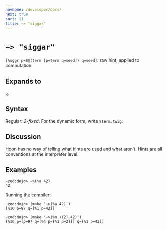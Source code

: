 ```yaml
---
navhome: /developer/docs/
next: true
sort: 11
title: ~> "siggar"
---
```


# `~> "siggar"`

`[%sggr p=$@(term [p=term q=seed]) q=seed]`: raw hint, applied
to computation.

## Expands to

`q`.

## Syntax

Regular: *2-fixed*.  For the dynamic form, write `%term.twig`.

## Discussion

Hoon has no way of telling what hints are used and what aren't.
Hints are all conventions at the interpreter level.

## Examples

```
~zod:dojo> ~>(%a 42)
42
```

Running the compiler:

```
~zod:dojo> (make '~>(%a 42)')
[%10 p=97 q=[%1 p=42]]

~zod:dojo> (make '~>(%a.+(2) 42)')
[%10 p=[p=97 q=[%4 p=[%1 p=2]]] q=[%1 p=42]]
```
